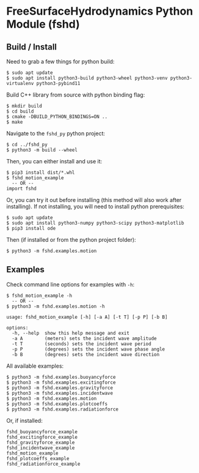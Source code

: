 # FreeSurfaceHydrodynamics Python Module (fshd)

## Build / Install
Need to grab a few things for python build:
```
$ sudo apt update
$ sudo apt install python3-build python3-wheel python3-venv python3-virtualenv python3-pybind11
```

Build C++ library from source with python binding flag:
```
$ mkdir build
$ cd build
$ cmake -DBUILD_PYTHON_BINDINGS=ON ..
$ make
```

Navigate to the `fshd_py` python project:
```
$ cd ../fshd_py
$ python3 -m build --wheel
```

Then, you can either install and use it:
```
$ pip3 install dist/*.whl
$ fshd_motion_example
  -- OR --
import fshd
```

Or, you can try it out before installing (this method will also work after installing).
If not installing, you will need to install python prerequisites:

```
$ sudo apt update
$ sudo apt install python3-numpy python3-scipy python3-matplotlib
$ pip3 install ode
```

Then (if installed or from the python project folder):
```
$ python3 -m fshd.examples.motion
```

## Examples

Check command line options for examples with `-h`:
```
$ fshd_motion_example -h
  -- OR --
$ python3 -m fshd.examples.motion -h

usage: fshd_motion_example [-h] [-a A] [-t T] [-p P] [-b B]

options:
  -h, --help  show this help message and exit
  -a A        (meters) sets the incident wave amplitude
  -t T        (seconds) sets the incident wave period
  -p P        (degrees) sets the incident wave phase angle
  -b B        (degrees) sets the incident wave direction
```

All available examples:
```
$ python3 -m fshd.examples.buoyancyforce
$ python3 -m fshd.examples.excitingforce
$ python3 -m fshd.examples.gravityforce
$ python3 -m fshd.examples.incidentwave
$ python3 -m fshd.examples.motion
$ python3 -m fshd.examples.plotcoeffs
$ python3 -m fshd.examples.radiationforce
```

Or, if installed:
```
fshd_buoyancyforce_example
fshd_excitingforce_example
fshd_gravityforce_example
fshd_incidentwave_example
fshd_motion_example
fshd_plotcoeffs_example
fshd_radiationforce_example
```
